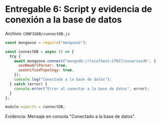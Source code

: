 # Entregable 6: Script y evidencia de conexión a la base de datos

Archivo: `CONFIGDB/connectDB.js`

```js
const mongoose = require("mongoose");

const connectDB = async () => {
  try {
    await mongoose.connect("mongodb://localhost:27017/usuariosdb", {
      useNewUrlParser: true,
      useUnifiedTopology: true,
    });
    console.log("Conectado a la base de datos");
  } catch (error) {
    console.error("Error al conectar a la base de datos", error);
  }
};

module.exports = connectDB;
```

Evidencia: Mensaje en consola "Conectado a la base de datos".
